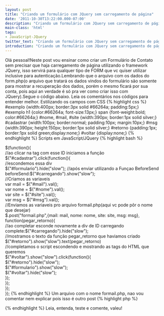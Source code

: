 ```yaml
---
layout: post
title: "Criando um formulário com JQuery sem carregamento de página"
date: '2011-10-30T13:22:00.000-07:00'
description: "Criando um formulário com JQuery sem carregamento de página"
main-class: 'html'
tags:
- JavaScript-JQuery
twitter_text: "Criando um formulário com JQuery sem carregamento de página"
introduction: "Criando um formulário com JQuery sem carregamento de página"
---
```

Olá pessoal!Neste post vou ensinar como criar um Formulário de Contato sem precisar que haja carregamento de página utilizando o framework JQuery, isso servirá para qualquer tipo de FORM que vc quiser utilizar inclusive para autenticação.Lembrando que o arquivo com os dados do form.php(o arquivo que tratará os dados vindos do formulário são somente para mostrar a recuperação dos dados, porém o mesmo ficará por sua conta, pois aqui an verdade é só pra ver como criar isso com JQuery).Segue o código abaixo.
Leia os comentários nos códigos para entender melhor.
Estilizando os campos com CSS
{% highlight css %}
#exemplo {width:400px; border:3px solid #66264a; padding:5px;} 
#exemplo h1 {color:#66264a; font-size:13px;} 
span {font-weight:bold; color:#66264a;} 
#nome, #mail, #site {width:390px; border:1px solid silver;} 
#cadastrar {width:100px; border:normal; padding:10px; margin:10px;} 
#msg {width:390px; height:150px; border:1px solid silver;} 
#retorno {padding:1px; border:1px solid green;display:none;} 
#voltar {display:none;}
{% endhighlight %}
Scripts em JavaScript/JQuery
{% highlight bash %}
        
 
   
$(function(){            
	//ao clicar na tag com esse ID iniciamos a função     
	$("#cadastrar").click(function(){            
	//escondemos essa div       
	$("#formulario").hide("slow");            
	//após enviar utilizando a Funçao BeforeSend  
	beforeSend:$("#carregando").show("slow");            
	//Criamos as variaveis  
	var mail = $("#mail").val();  
	var nome = $("#nome").val();  
	var site = $("#site").val();  
	var msg  = $("#msg").val();            
	//Enviamos as variaveis pro arquivo formail.php(aqui vc pode pôr o nome que desejar)  
	$.post("formail.php",{mail: mail, nome: nome, site: site, msg: msg}, function(pegar_retorno){            
		//ao completar esconde novamente a div de ID carregando   
		complete:$("#carregando").hide("slow");            
			//mostramos o texto da função pegar_retorno que haviamos criado   
			$("#retorno").show("slow").text(pegar_retorno)            
				//completamos o script escondendo e mostrando as tags do HTML que queremos    
				$("#voltar").show("slow").click(function(){     
				$("#retorno").hide("slow");     
				$("#formulario").show("slow");                   
				$("#voltar").hide("slow");    
			});  
		});    
	});   
}); 
{% endhighlight %}
Um arquivo com o nome formail.php, nao vou comentar nem explicar pois isso é outro post
{% highlight php %}
<?php  
sleep(2);  
if(empty($_POST['mail']) || empty($_POST['nome']) || empty($_POST['site']) || empty($_POST['msg'])){     
	echo 'Um ou mais campos estão vazios!';     
	die;  
}  
	$mail  = $_POST['mail'];  
	$nome  = $_POST['nome'];  
	$site  = $_POST['site']; 
 	$msg   = $_POST['msg']; 
  echo "Seu email: $mail, Seu nome: $nome, Seu site: $site e sua mensagem: $msg!";
?>
{% endhighlight %}
Leia, entenda, teste e comente, valeu!
